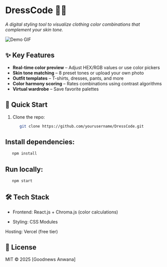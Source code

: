 # DressCode 👗🎨  

*A digital styling tool to visualize clothing color combinations that complement your skin tone.*  

![Demo GIF](link-to-gif-or-screenshot)  

## ✨ Key Features  
- **Real-time color preview** – Adjust HEX/RGB values or use color pickers  
- **Skin tone matching** – 8 preset tones or upload your own photo  
- **Outfit templates** – T-shirts, dresses, pants, and more  
- **Color harmony scoring** – Rates combinations using contrast algorithms  
- **Virtual wardrobe** – Save favorite palettes  

## 🚀 Quick Start  
1. Clone the repo:  
   ```bash  
      git clone https://github.com/yourusername/DressCode.git
   ```
   
## Install dependencies:
   ```bash 
      npm install
   ```
## Run locally:

   ```bash
      npm start
   ```

## 🛠️ Tech Stack
- Frontend: React.js + Chroma.js (color calculations)

- Styling: CSS Modules

Hosting: Vercel (free tier)

## 📜 License
MIT © 2025 [Goodnews Anwana]

